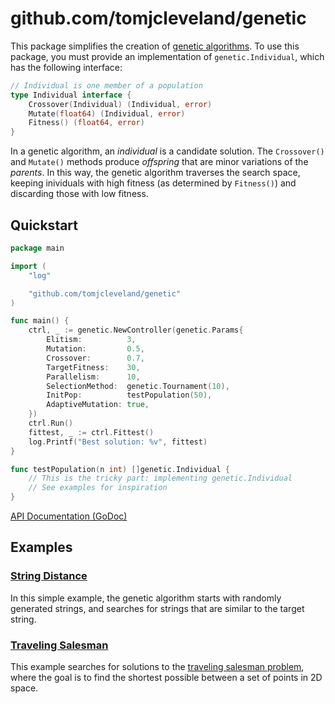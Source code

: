 # github.com/tomjcleveland/genetic
This package simplifies the creation of [genetic algorithms](https://en.wikipedia.org/wiki/Genetic_algorithm). To use this package, you must provide an implementation of `genetic.Individual`, which has the following interface:
```go
// Individual is one member of a population
type Individual interface {
	Crossover(Individual) (Individual, error)
	Mutate(float64) (Individual, error)
	Fitness() (float64, error)
}
```
In a genetic algorithm, an *individual* is a candidate solution. The `Crossover()` and `Mutate()` methods produce *offspring* that are minor variations of the *parents*. In this way, the genetic algorithm traverses the search space, keeping inividuals with high fitness (as determined by `Fitness()`) and discarding those with low fitness.

## Quickstart
```go
package main

import (
    "log"

    "github.com/tomjcleveland/genetic"
)

func main() {
    ctrl, _ := genetic.NewController(genetic.Params{
        Elitism:          3,
        Mutation:         0.5,
        Crossover:        0.7,
        TargetFitness:    30,
        Parallelism:      10,
        SelectionMethod:  genetic.Tournament(10),
        InitPop:          testPopulation(50),
        AdaptiveMutation: true,
    })
    ctrl.Run()
    fittest, _ := ctrl.Fittest()
    log.Printf("Best solution: %v", fittest)
}

func testPopulation(n int) []genetic.Individual {
    // This is the tricky part: implementing genetic.Individual
    // See examples for inspiration
}
```

[API Documentation (GoDoc)](https://godoc.org/github.com/tomjcleveland/genetic)

## Examples

### [String Distance](examples/distance)
In this simple example, the genetic algorithm starts with randomly generated strings, and searches for strings that are similar to the target string.

### [Traveling Salesman](examples/salesman)
This example searches for solutions to the [traveling salesman problem](https://en.wikipedia.org/wiki/Travelling_salesman_problem), where the goal is to find the shortest possible between a set of points in 2D space.